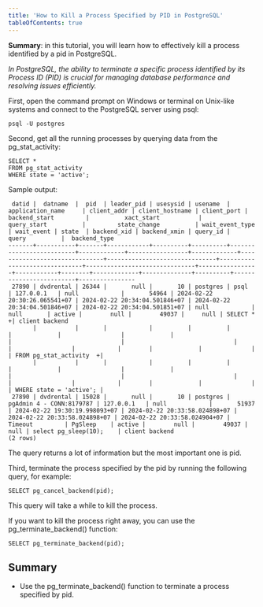 ```yaml
---
title: 'How to Kill a Process Specified by PID in PostgreSQL'
tableOfContents: true
---
```


**Summary**: in this tutorial, you will learn how to effectively kill a process identified by a pid in PostgreSQL.



_In PostgreSQL, the ability to terminate a specific process identified by its Process ID (PID) is crucial for managing database performance and resolving issues efficiently._



First, open the command prompt on Windows or terminal on Unix-like systems and connect to the PostgreSQL server using psql:



```
psql -U postgres
```



Second, get all the running processes by querying data from the pg_stat_activity:



```
SELECT *
FROM pg_stat_activity
WHERE state = 'active';
```



Sample output:



```
 datid |  datname  |  pid  | leader_pid | usesysid | usename  |     application_name     | client_addr | client_hostname | client_port |         backend_start         |          xact_start           |          query_start          |         state_change          | wait_event_type | wait_event | state  | backend_xid | backend_xmin | query_id |          query          |  backend_type
-------+-----------+-------+------------+----------+----------+--------------------------+-------------+-----------------+-------------+-------------------------------+-------------------------------+-------------------------------+-------------------------------+-----------------+------------+--------+-------------+--------------+----------+-------------------------+----------------
 27890 | dvdrental | 26344 |       null |       10 | postgres | psql                     | 127.0.0.1   | null            |       54964 | 2024-02-22 20:30:26.065541+07 | 2024-02-22 20:34:04.501846+07 | 2024-02-22 20:34:04.501846+07 | 2024-02-22 20:34:04.501851+07 | null            | null       | active |        null |        49037 |     null | SELECT *               +| client backend
       |           |       |            |          |          |                          |             |                 |             |                               |                               |                               |                               |                 |            |        |             |              |          | FROM pg_stat_activity  +|
       |           |       |            |          |          |                          |             |                 |             |                               |                               |                               |                               |                 |            |        |             |              |          | WHERE state = 'active'; |
 27890 | dvdrental | 15028 |       null |       10 | postgres | pgAdmin 4 - CONN:8179787 | 127.0.0.1   | null            |       51937 | 2024-02-22 19:30:19.998093+07 | 2024-02-22 20:33:58.024898+07 | 2024-02-22 20:33:58.024898+07 | 2024-02-22 20:33:58.024904+07 | Timeout         | PgSleep    | active |        null |        49037 |     null | select pg_sleep(10);    | client backend
(2 rows)
```



The query returns a lot of information but the most important one is pid.



Third, terminate the process specified by the pid by running the following query, for example:



```
SELECT pg_cancel_backend(pid);
```



This query will take a while to kill the process.



If you want to kill the process right away, you can use the pg_terminate_backend() function:



```
SELECT pg_terminate_backend(pid);
```



## Summary



- Use the pg_terminate_backend() function to terminate a process specified by pid.
